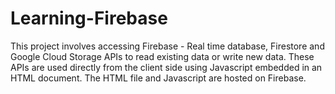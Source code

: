 # Learning-Firebase
This project involves accessing Firebase - Real time database, Firestore and Google Cloud Storage APIs to read existing data or write new data. These APIs are used directly from the client side using Javascript embedded in an HTML document. The HTML file and Javascript are hosted on Firebase.
